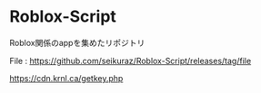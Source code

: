 # Roblox-Script
Roblox関係のappを集めたリポジトリ

File : 
https://github.com/seikuraz/Roblox-Script/releases/tag/file

https://cdn.krnl.ca/getkey.php
